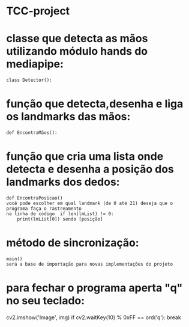 # TCC-project

# classe que detecta as mãos utilizando módulo hands do mediapipe:
    class Detector():

# função que detecta,desenha e liga os landmarks das mãos:
    def EncontraMãos():

# função que cria uma lista onde detecta e desenha a posição dos landmarks dos dedos:
    def EncontraPosicao()
    você pode escolher em qual landmark (de 0 até 21) deseja que o programa faça o rastreamento
    na linha de código  if len(lmList) != 0:
        print(lmList[0]) sendo [posição]

# método de sincronização:
    main()
    será a base de importação para novas implementações do projeto


# para fechar o programa aperta "q" no seu teclado:
   cv2.imshow('Image', img)
        if cv2.waitKey(10) % 0xFF == ord('q'):
           break
